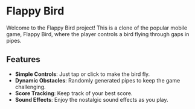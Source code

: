 # Flappy Bird

Welcome to the Flappy Bird project! This is a clone of the popular mobile game, Flappy Bird, where the player controls a bird flying through gaps in pipes.

## Features

- **Simple Controls**: Just tap or click to make the bird fly.
- **Dynamic Obstacles**: Randomly generated pipes to keep the game challenging.
- **Score Tracking**: Keep track of your best score.
- **Sound Effects**: Enjoy the nostalgic sound effects as you play.
